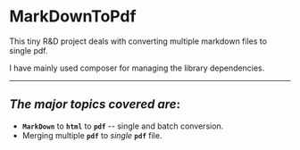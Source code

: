 **MarkDownToPdf**
=================

This tiny R&D project deals with converting multiple markdown files to single pdf.

I have mainly used composer for managing the library dependencies.


----------

*The major topics covered are*:
-----------------------------
 
 - **``MarkDown``** to **``html``** to **``pdf``** -- single and batch conversion.
 - Merging multiple **``pdf``** to *single* **``pdf``** file.
